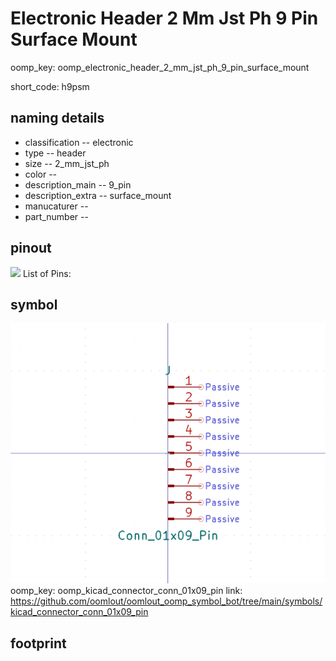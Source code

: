 # Electronic Header 2 Mm Jst Ph 9 Pin Surface Mount
oomp_key: oomp_electronic_header_2_mm_jst_ph_9_pin_surface_mount  

short_code: h9psm
## naming details
* classification -- electronic
* type -- header
* size -- 2_mm_jst_ph
* color -- 
* description_main -- 9_pin
* description_extra -- surface_mount
* manucaturer -- 
* part_number -- 
## pinout
![](working_pinout_600.png)
List of Pins:

## symbol

![](symbol/0/working/working_600.png)  
oomp_key: oomp_kicad_connector_conn_01x09_pin
link: https://github.com/oomlout/oomlout_oomp_symbol_bot/tree/main/symbols/kicad_connector_conn_01x09_pin


## footprint
